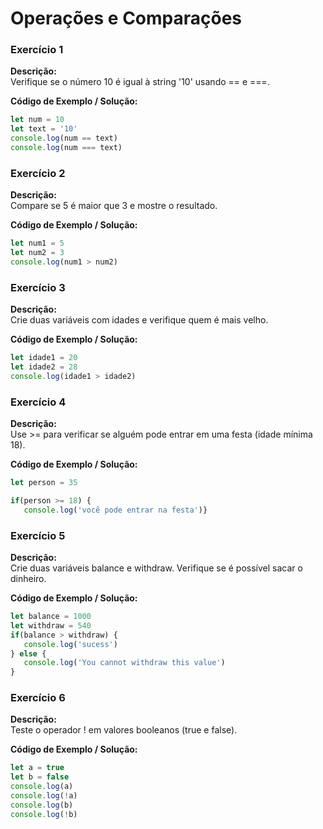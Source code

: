 # Operações e Comparações

### Exercício 1

**Descrição:**  
Verifique se o número 10 é igual à string '10' usando == e ===.

**Código de Exemplo / Solução:**

```javascript
let num = 10
let text = '10'
console.log(num == text)
console.log(num === text)
```
### Exercício 2

**Descrição:**  
Compare se 5 é maior que 3 e mostre o resultado.

**Código de Exemplo / Solução:**

```javascript
let num1 = 5
let num2 = 3
console.log(num1 > num2)
```

### Exercício 3

**Descrição:**  
Crie duas variáveis com idades e verifique quem é mais velho.

**Código de Exemplo / Solução:**

```javascript
let idade1 = 20
let idade2 = 28
console.log(idade1 > idade2)
```

### Exercício 4

**Descrição:**  
Use >= para verificar se alguém pode entrar em uma festa (idade mínima 18).

**Código de Exemplo / Solução:**

```javascript
let person = 35

if(person >= 18) {
   console.log('você pode entrar na festa')}
```

### Exercício 5

**Descrição:**  
Crie duas variáveis balance e withdraw. Verifique se é possível sacar o dinheiro.

**Código de Exemplo / Solução:**

```javascript
let balance = 1000
let withdraw = 540
if(balance > withdraw) {
   console.log('sucess')
} else {
   console.log('You cannot withdraw this value')
}
```

### Exercício 6

**Descrição:**  
Teste o operador ! em valores booleanos (true e false).

**Código de Exemplo / Solução:**

```javascript
let a = true
let b = false
console.log(a)
console.log(!a)
console.log(b)
console.log(!b)
```

